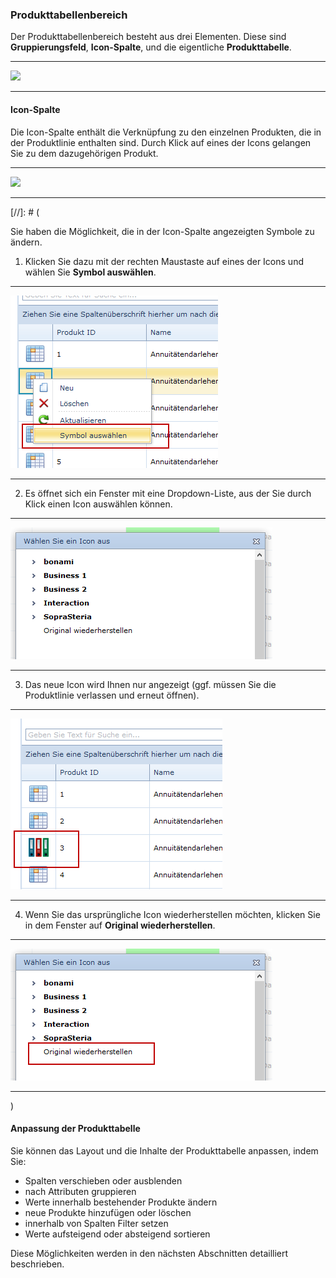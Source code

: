 ### Produkttabellenbereich

Der Produkttabellenbereich besteht aus drei Elementen. Diese sind **Gruppierungsfeld**, **Icon-Spalte**,  und die eigentliche **Produkttabelle**.

---
![](/Pictures/Web-Client/Produktlinie/Produktübertsicht/Produkttabellenbereich/produkttabellenbereich_1.png)

---

#### Icon-Spalte

Die Icon-Spalte enthält die Verknüpfung zu den einzelnen Produkten, die in der Produktlinie enthalten sind. Durch Klick auf eines der Icons gelangen Sie zu dem dazugehörigen Produkt.

---

![](/Pictures/Web-Client/Produktlinie/Produktübertsicht/Produkttabellenbereich/produkttabellenbereich_2.png)

---


[//]: # (

Sie haben die Möglichkeit, die in der Icon-Spalte angezeigten Symbole zu ändern. 

1) Klicken Sie dazu mit der rechten Maustaste auf eines der Icons und wählen Sie **Symbol auswählen**. 

---
![](/assets/wpl60.png)

---

2) Es öffnet sich ein Fenster mit eine Dropdown-Liste, aus der Sie durch Klick einen Icon auswählen können. 

---
![](/assets/wpl61.png)

---

3) Das neue Icon wird Ihnen nur angezeigt (ggf. müssen Sie die Produktlinie verlassen und erneut öffnen).

---
![](/assets/wpl62.png)

---

4) Wenn Sie das ursprüngliche Icon wiederherstellen möchten, klicken Sie in dem Fenster auf **Original wiederherstellen**.

---
![](/assets/Temp4.png)

---

)


#### Anpassung der Produkttabelle

Sie können das Layout und die Inhalte der Produkttabelle anpassen, indem Sie:

* Spalten verschieben oder ausblenden
* nach Attributen gruppieren
* Werte innerhalb bestehender Produkte ändern
* neue Produkte hinzufügen oder löschen
* innerhalb von Spalten Filter setzen
* Werte aufsteigend oder absteigend sortieren

Diese Möglichkeiten werden in den nächsten Abschnitten detailliert beschrieben.

